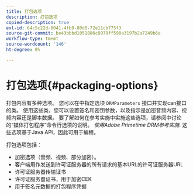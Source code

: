```yaml
---
title: 打包选项
description: 打包选项
copied-description: true
exl-id: 64c5c22d-0041-4fb9-80d0-72e11cb775f3
source-git-commit: be43bbbd1051886c8979ff590a3197b2a7249b6a
workflow-type: tm+mt
source-wordcount: '146'
ht-degree: 0%

---
```


# 打包选项{#packaging-options}

打包内容有多种选项。 您可以在中指定选项 `DRMParameters` 接口并实现can接口的类。 使用这些类，您可以设置签名和密钥参数，以及指示是加密音频内容、视频内容还是脚本数据。 要了解如何在参考实施中实施这些选项，请参阅中讨论的“媒体打包程序”命令行选项的说明。 *使用Adobe Primetime DRM参考实施*. 这些选项基于Java API，因此可用于编程。

打包选项包括：

* 加密选项（音频、视频、部分加密）。
* 客户端用作发送到许可证服务器的所有请求的基本URL的许可证服务器URL
* 许可证服务器传输证书
* 许可证服务器证书，用于加密CEK
* 用于签名元数据的打包程序凭据
